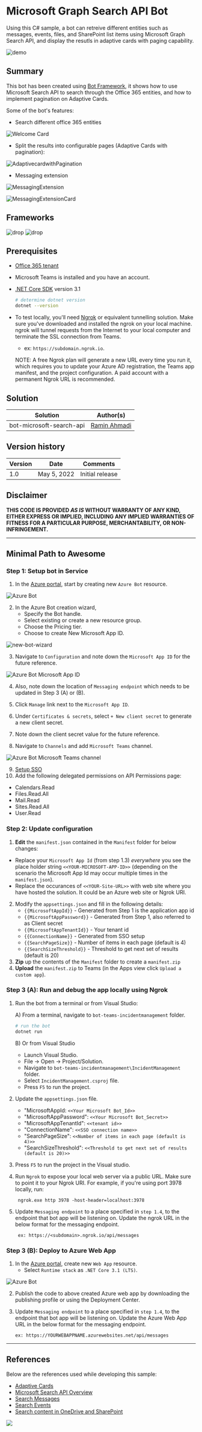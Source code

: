 ﻿# Microsoft Graph Search API Bot

Using this C# sample, a bot can retreive different entities such as messages, events, files, and SharePoint list items using Microsoft Graph Search API, and display the resutls in adaptive cards with paging capability.

![demo](./Assets/ms-search-api-bot.gif)

## Summary

This bot has been created using [Bot Framework](https://dev.botframework.com/), it shows how to use Microsoft Search API to search through the Office 365 entities, and how to implement pagination on Adaptive Cards.

Some of the bot's features:

* Search different office 365 entities

![Welcome Card](./Assets/Welcomecard.png)

* Split the results into configurable pages (Adaptive Cards with pagination):

![AdaptivecardwithPagination](./Assets/AdaptivecardwithPagination.png)

* Messaging extension

![MessagingExtension](./Assets/MessagingExtension.png)

![MessagingExtensionCard](./Assets/MessagingExtensionCard.png)

## Frameworks

![drop](https://img.shields.io/badge/.NET&nbsp;Core-3.1-green.svg)
![drop](https://img.shields.io/badge/Bot&nbsp;Framework-4.0-green.svg)

## Prerequisites

* [Office 365 tenant](https://developer.microsoft.com/en-us/microsoft-365/dev-program)
* Microsoft Teams is installed and you have an account.
* [.NET Core SDK](https://dotnet.microsoft.com/download) version 3.1

  ```bash
  # determine dotnet version
  dotnet --version
  ```
  
* To test locally, you'll need [Ngrok](https://ngrok.com/download) or equivalent tunnelling solution.
Make sure you've downloaded and installed the ngrok on your local machine. ngrok will tunnel requests from the Internet to your local computer and terminate the SSL connection from Teams.

    * ex: `https://subdomain.ngrok.io`.
    
	 NOTE: A free Ngrok plan will generate a new URL every time you run it, which requires you to update your Azure AD registration, the Teams app manifest, and the project configuration. A paid account with a permanent Ngrok URL is recommended.

## Solution

Solution|Author(s)
--------|---------
bot-microsoft-search-api | [Ramin Ahmadi](https://ramin.expert)

## Version history

Version|Date|Comments
-------|----|--------
1.0|May 5, 2022|Initial release

## Disclaimer

**THIS CODE IS PROVIDED *AS IS* WITHOUT WARRANTY OF ANY KIND, EITHER EXPRESS OR IMPLIED, INCLUDING ANY IMPLIED WARRANTIES OF FITNESS FOR A PARTICULAR PURPOSE, MERCHANTABILITY, OR NON-INFRINGEMENT.**

---

## Minimal Path to Awesome


### Step 1: Setup bot in Service
1. In the [Azure portal](https://portal.azure.com), start by creating new `Azure Bot` resource.

  ![Azure Bot](./Assets/new-bot.png)

2. In the Azure Bot creation wizard, 
    - Specify the Bot handle. 
    - Select existing or create a new resource group. 
    - Choose the Pricing tier.
    - Choose to create New Microsoft App ID.

![new-bot-wizard](./Assets/new-bot-wizard.png)

3. Navigate to `Configuration` and note down the `Microsoft App ID` for the future reference.

  ![Azure Bot Microsoft App ID](./Assets/bot-configuration.png)

4. Also, note down the location of `Messaging endpoint` which needs to be updated in Step 3 (A) or (B).
5. Click `Manage` link next to the `Microsoft App ID`.
6. Under `Certificates & secrets`, select `+ New client secret` to generate a new client secret.
7. Note down the client secret value for the future reference.

8. Navigate to `Channels` and add `Microsoft Teams` channel.

  ![Azure Bot Microsoft Teams channel](./Assets/channels.png)

9. [Setup SSO](https://github.com/OfficeDev/Microsoft-Teams-Samples/blob/main/samples/bot-conversation-sso-quickstart/BotSSOSetup.md)
10. Add the following delegated permissions on API Permissions page:
* Calendars.Read
* Files.Read.All
* Mail.Read
* Sites.Read.All
* User.Read

### Step 2: Update configuration
1. **Edit** the `manifest.json` contained in the `Manifest` folder for below changes: 
  - Replace your `Microsoft App Id` (from step 1.3) *everywhere* you see the place holder string `<<YOUR-MICROSOFT-APP-ID>>` (depending on the scenario the Microsoft App Id may occur multiple times in the `manifest.json`). 
  - Replace the occurances of `<<YOUR-Site-URL>>` with web site where you have hosted the solution. It could be an Azure web site or Ngrok URI.
2. Modify the `appsettings.json` and fill in the following details:
   - `{{MicrosoftAppId}}` - Generated from Step 1 is the application app id
   - `{{MicrosoftAppPassword}}` - Generated from Step 1, also referred to as Client secret
   - `{{MicrosoftAppTenantId}}` - Your tenant id
   - `{{ConnectionName}}` - Generated from SSO setup
   - `{{SearchPageSize}}` - Number of items in each page (default is 4)
   - `{{SearchSizeThreshold}}` - Threshold to get next set of results (default is 20)
3. **Zip** up the contents of the `Manifest` folder to create a `manifest.zip`
4. **Upload** the `manifest.zip` to Teams (in the Apps view click `Upload a custom app`).

### Step 3 (A): Run and debug the app locally using Ngrok 
1. Run the bot from a terminal or from Visual Studio:

    A) From a terminal, navigate to `bot-teams-incidentmanagement` folder.

    ```bash
    # run the bot
    dotnet run
    ```

    B) Or from Visual Studio

    - Launch Visual Studio.
    - File -> Open -> Project/Solution.
    - Navigate to `bot-teams-incidentmanagement\IncidentManagement` folder.
    - Select `IncidentManagement.csproj` file.
    - Press `F5` to run the project.

2. Update the `appsettings.json` file. 

    - "MicrosoftAppId: `<<Your Microsoft Bot_Id>>`
    - "MicrosoftAppPassword": `<<Your Microsoft Bot_Secret>>`
    - "MicrosoftAppTenantId": `<<tenant id>>`
    - "ConnectionName": `<<SSO connection name>>`
    - "SearchPageSize": `<<Number of items in each page (default is 4)>>`
    - "SearchSizeThreshold": `<<Threshold to get next set of results (default is 20)>>`

3. Press `F5` to run the project in the Visual studio.

4. Run `Ngrok` to expose your local web server via a public URL. Make sure to point it to your Ngrok URI. For example, if you're using port 3978 locally, run:

		ngrok.exe http 3978 -host-header=localhost:3978

5. Update `Messaging endpoint` to a place specified in `step 1.4`, to the endpoint that bot app will be listening on. Update the ngrok URL in the below format for the messaging endpoint.

		ex: https://<subdomain>.ngrok.io/api/messages

### Step 3 (B): Deploy to Azure Web App
1. In the [Azure portal](https://portal.azure.com), create new `Web App` resource.
    - Select `Runtime stack` as `.NET Core 3.1 (LTS)`.

  ![Azure Bot](./Assets/create-web-app.png)

2. Publish the code to above created Azure web app by downloading the publishing profile or using the Deployment Center.

3. Update `Messaging endpoint` to a place specified in `step 1.4`, to the endpoint that bot app will be listening on. Update the Azure Web App URL in the below format for the messaging endpoint.

    ```
    ex: https://YOURWEBAPPNAME.azurewebsites.net/api/messages
    ```
---

## References

Below are the references used while developing this sample:

- [Adaptive Cards](https://adaptivecards.io/)
- [Microsoft Search API Overview](https://docs.microsoft.com/en-us/graph/search-concept-overview)
- [Search Messages](https://docs.microsoft.com/en-us/graph/search-concept-messages)
- [Search Events](https://docs.microsoft.com/en-us/graph/search-concept-events)
- [Search content in OneDrive and SharePoint ](https://docs.microsoft.com/en-us/graph/search-concept-files)

<img src="https://telemetry.sharepointpnp.com/teams-dev-samples/samplesbot-microsoft-search-api" />